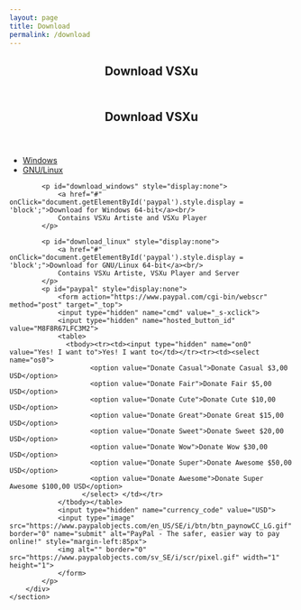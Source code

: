 ```yaml
---
layout: page
title: Download
permalink: /download
---
```

<div id="main" class="alt">
    <section id="one">
        <div class="inner">
            <header class="major">
                <h1>Download VSXu</h1>
            </header>
            <header class="major">
                <h2>Download VSXu</h2>
            </header>
            <ul class="actions horizontal">
                <li><a href="#" class="button" 
                onClick="document.getElementById('download_windows').style.display = 'block'; document.getElementById('download_linux').style.display = 'none';"
                >Windows</a></li>
                <li><a href="#" class="button" 
                onClick="document.getElementById('download_windows').style.display = 'block'; document.getElementById('download_linux').style.display = 'none';"
                >GNU/Linux</a></li>
            </ul>
        
            <p id="download_windows" style="display:none">
                <a href="#" onClick="document.getElementById('paypal').style.display = 'block';">Download for Windows 64-bit</a><br/>
                Contains VSXu Artiste and VSXu Player
            </p>
            
            <p id="download_linux" style="display:none">
                <a href="#" onClick="document.getElementById('paypal').style.display = 'block';">Download for GNU/Linux 64-bit</a><br/>
                Contains VSXu Artiste, VSXu Player and Server
            </p>
            <p id="paypal" style="display:none">
                <form action="https://www.paypal.com/cgi-bin/webscr" method="post" target="_top">
                <input type="hidden" name="cmd" value="_s-xclick">
                <input type="hidden" name="hosted_button_id" value="M8F8R67LFC3M2">
                <table>
                  <tbody><tr><td><input type="hidden" name="on0" value="Yes! I want to">Yes! I want to</td></tr><tr><td><select name="os0">
                        <option value="Donate Casual">Donate Casual $3,00 USD</option>
                        <option value="Donate Fair">Donate Fair $5,00 USD</option>
                        <option value="Donate Cute">Donate Cute $10,00 USD</option>
                        <option value="Donate Great">Donate Great $15,00 USD</option>
                        <option value="Donate Sweet">Donate Sweet $20,00 USD</option>
                        <option value="Donate Wow">Donate Wow $30,00 USD</option>
                        <option value="Donate Super">Donate Awesome $50,00 USD</option>
                        <option value="Donate Awesome">Donate Super Awesome $100,00 USD</option>
                      </select> </td></tr>
                </tbody></table>
                <input type="hidden" name="currency_code" value="USD">
                <input type="image" src="https://www.paypalobjects.com/en_US/SE/i/btn/btn_paynowCC_LG.gif" border="0" name="submit" alt="PayPal - The safer, easier way to pay online!" style="margin-left:85px">
                <img alt="" border="0" src="https://www.paypalobjects.com/sv_SE/i/scr/pixel.gif" width="1" height="1">
                </form>
            </p>
        </div>
    </section>
</div>
